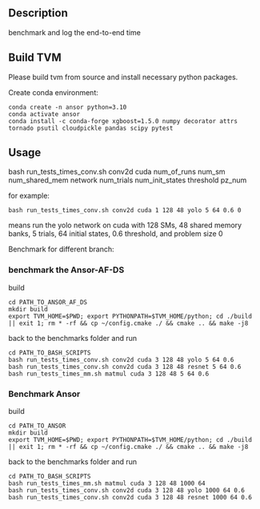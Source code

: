 ## Description

benchmark and log the end-to-end time



## Build TVM

Please build tvm from source and install necessary python packages.

Create conda environment:
```
conda create -n ansor python=3.10
conda activate ansor
conda install -c conda-forge xgboost=1.5.0 numpy decorator attrs tornado psutil cloudpickle pandas scipy pytest
```

## Usage

bash run_tests_times_conv.sh conv2d cuda num_of_runs num_sm num_shared_mem network num_trials num_init_states threshold pz_num

for example:

```
bash run_tests_times_conv.sh conv2d cuda 1 128 48 yolo 5 64 0.6 0
```

means run the yolo network on cuda with 128 SMs, 48 shared memory banks, 5 trials, 64 initial states, 0.6 threshold, and problem size 0

Benchmark for different branch:

###  benchmark the Ansor-AF-DS
build
```
cd PATH_TO_ANSOR_AF_DS
mkdir build
export TVM_HOME=$PWD; export PYTHONPATH=$TVM_HOME/python; cd ./build || exit 1; rm * -rf && cp ~/config.cmake ./ && cmake .. && make -j8
```

back to the benchmarks folder and run
```
cd PATH_TO_BASH_SCRIPTS
bash run_tests_times_conv.sh conv2d cuda 3 128 48 yolo 5 64 0.6
bash run_tests_times_conv.sh conv2d cuda 3 128 48 resnet 5 64 0.6
bash run_tests_times_mm.sh matmul cuda 3 128 48 5 64 0.6
```

### Benchmark Ansor

build
```
cd PATH_TO_ANSOR
mkdir build
export TVM_HOME=$PWD; export PYTHONPATH=$TVM_HOME/python; cd ./build || exit 1; rm * -rf && cp ~/config.cmake ./ && cmake .. && make -j8
```

back to the benchmarks folder and run
```
cd PATH_TO_BASH_SCRIPTS
bash run_tests_times_mm.sh matmul cuda 3 128 48 1000 64
bash run_tests_times_conv.sh conv2d cuda 3 128 48 yolo 1000 64 0.6
bash run_tests_times_conv.sh conv2d cuda 3 128 48 resnet 1000 64 0.6
```

